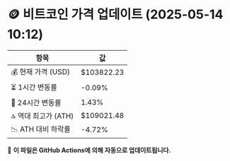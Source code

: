 # 🪙 비트코인 가격 업데이트 (2025-05-14 10:12)

| 항목                | 값 |
|--------------------|----------------|
| 💰 현재 가격 (USD) | $103822.23 |
| ⏳ 1시간 변동률    | -0.09% |
| 📆 24시간 변동률   | 1.43% |
| 🔝 역대 최고가 (ATH) | $109021.48 |
| 📉 ATH 대비 하락률 | -4.72% |

🔄 **이 파일은 GitHub Actions에 의해 자동으로 업데이트됩니다.**
